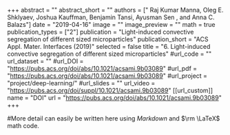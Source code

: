 +++
abstract = ""
abstract_short = ""
authors = [" Raj Kumar Manna, Oleg E. Shklyaev, Joshua Kauffman, Benjamin Tansi, Ayusman Sen , and Anna C. Balazs"]
date = "2019-04-16"
image = ""
image_preview = ""
math = true
publication_types = ["2"]
publication = "Light-induced convective segregation of different sized microparticles"
publication_short = "ACS Appl. Mater. Interfaces (2019)"
selected = false
title = "6. Light-induced convective segregation of different sized microparticles"
#url_code = ""
url_dataset = ""
#url_DOI = "https://pubs.acs.org/doi/abs/10.1021/acsami.9b03089"
#url_pdf = "https://pubs.acs.org/doi/abs/10.1021/acsami.9b03089"
#url_project = "project/deep-learning/"
#url_slides = ""
url_video = "https://pubs.acs.org/doi/suppl/10.1021/acsami.9b03089"
[[url_custom]]
    name = "DOI"
    url = "https://pubs.acs.org/doi/abs/10.1021/acsami.9b03089"
+++

#More detail can easily be written here using *Markdown* and $\rm \LaTeX$ math code.
